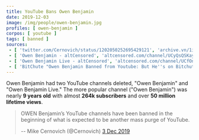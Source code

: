 ```yaml
---
title: YouTube Bans Owen Benjamin
date: 2019-12-03
image: /img/people/owen-benjamin.jpg
profiles: [ owen-benjamin ]
corpos: [ youtube ]
tags: [ banned ]
sources:
 - [ 'twitter.com/Cernovich/status/1202050252695429121', 'archive.vn/1iYwi' ]
 - [ 'Owen Benjamin - altCensored', 'altcensored.com/channel/UCyQsQSKayfcZoHaCjqxxSlg' ]
 - [ 'Owen Benjamin Live - altCensored', 'altcensored.com/channel/UCfOn5gum8PiwxSfa2DETW8Q' ]
 - [ 'BitChute "Owen Benjamin Banned from Youtube: But He''s on Bitchute!" by Styxhexenhammer666 (5 Dec 2019)', 'www.bitchute.com/video/6E94UpsYucI/' ]
---
```


Owen Benjamin had two YouTube channels deleted, "Owen Benjamin" and "Owen
Benjamin Live." The more popular channel ("Owen Benjamin") was nearly **9 years
old** with almost **264k subscribers** and over **50 million lifetime views**.
> OWEN Benjamin’s YouTube channels have been banned in the beginning of what is
> expected to be another mass purge of YouTube.
>
> -- Mike Cernovich (@Cernovich) [3 Dec 2019](http://archive.vn/1iYwi)
